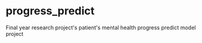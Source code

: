 # progress_predict
Final year research project's patient's mental health progress predict model project

